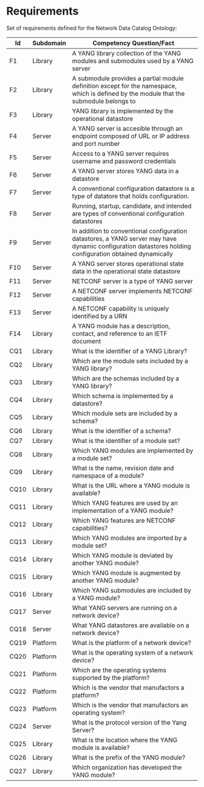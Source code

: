 # Requirements

Set of requirements defined for the Network Data Catalog Ontology:

| Id   | Subdomain | Competency Question/Fact                                                                                                                                    |
|------|-----------|------------------------------------------------------------------------------------------------------------------------------------------------------------|
| F1   | Library   | A YANG library collection of the YANG modules and submodules used by a YANG server                                                                          |
| F2   | Library   | A submodule provides a partial module definition except for the namespace, which is defined by the module that the submodule belongs to                     |
| F3   | Library   | YANG library is implemented by the operational datastore                                                                                                    |
| F4   | Server    | A YANG server is accesible through an endpoint composed of URL or IP address and port number                                                                |
| F5   | Server    | Access to a YANG server requires username and password credentials                                                                                          |
| F6   | Server    | A YANG server stores YANG data in a datastore                                                                                                               |
| F7   | Server    | A conventional configuration datastore is a type of datatore that holds configuration.                                                                      |
| F8   | Server    | Running, startup, candidate, and intended are types of conventional configuration datastores                                                                |
| F9   | Server    | In addition to conventional configuration datastores, a YANG server may have dynamic configuration datastores holding configuration obtained dynamically    |
| F10  | Server    | A YANG server stores operational state data in the operational state datastore                                                                              |
| F11  | Server    | NETCONF server is a type of YANG server                                                                                                                     |
| F12  | Server    | A NETCONF server implements NETCONF capabilities                                                                                                            |
| F13  | Server    | A NETCONF capability is uniquely identified by a URN                                                                                                        |
| F14  | Library   | A YANG module has a description, contact, and reference to an IETF document                                                                                 |
| CQ1  | Library   | What is the identifier of a YANG Library?                                                                                                                   |
| CQ2  | Library   | Which are the module sets included by a YANG library?                                                                                                       |
| CQ3  | Library   | Which are the schemas included by a YANG library?                                                                                                           |
| CQ4  | Library   | Which schema is implemented by a datastore?                                                                                                                 |
| CQ5  | Library   | Which module sets are included by a schema?                                                                                                                 |
| CQ6  | Library   | What is the identifier of a schema?                                                                                                                         |
| CQ7  | Library   | What is the identifier of a module set?                                                                                                                     |
| CQ8  | Library   | Which YANG modules are implemented by a module set?                                                                                                         |
| CQ9  | Library   | What is the name, revision date and namespace of a module?                                                                                                  |
| CQ10 | Library   | What is the URL where a YANG module is available?                                                                                                           |
| CQ11 | Library   | Which YANG features are used by an implementation of a YANG module?                                                                                         |
| CQ12 | Library   | Which YANG features are NETCONF capabilities?                                                                                                               |
| CQ13 | Library   | Which YANG modules are imported by a module set?                                                                                                            |
| CQ14 | Library   | Which YANG module is deviated by another YANG module?                                                                                                       |
| CQ15 | Library   | Which YANG module is augmented by another YANG module?                                                                                                      |
| CQ16 | Library   | Which YANG submodules are included by a YANG module?                                                                                                        |
| CQ17 | Server    | What YANG servers are running on a network device?                                                                                                          |
| CQ18 | Server    | What YANG datastores are available on a network device?                                                                                                     |
| CQ19 | Platform  | What is the platform of a network device?                                                                                                                   |
| CQ20 | Platform  | What is the operating system of a network device?                                                                                                           |
| CQ21 | Platform  | Which are the operating systems supported by the platform?                                                                                                  |
| CQ22 | Platform  | Which is the vendor that manufactors a platform?                                                                                                            |
| CQ23 | Platform  | Which is the vendor that manufactors an operating system?                                                                                                   |
| CQ24 | Server    | What is the protocol version of the Yang Server?                                                                                                            |
| CQ25 | Library   | What is the location where the YANG module is available?                                                                                                    |
| CQ26 | Library   | What is the prefix of the YANG module?                                                                                                                       |
| CQ27 | Library   |Which organization has developed the YANG module?                                                                                                                        |
